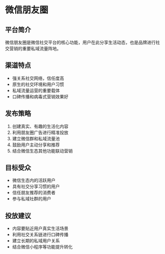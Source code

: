 # 微信朋友圈

## 平台简介
微信朋友圈是微信社交平台的核心功能，用户在此分享生活动态，也是品牌进行社交营销的重要私域流量阵地。

## 渠道特点
- 强关系社交网络，信任度高
- 原生的社交环境和用户习惯
- 私域流量运营的重要载体
- 口碑传播和病毒式营销效果好

## 发布策略
1. 创建真实、有趣的生活化内容
2. 利用朋友圈广告进行精准投放
3. 建立微信群和私域流量池
4. 鼓励用户主动分享和推荐
5. 结合微信生态其他功能联动营销

## 目标受众
- 微信生态内的活跃用户
- 具有社交分享习惯的用户
- 信任朋友推荐的消费者
- 参与私域社群的用户

## 投放建议
- 内容要贴近用户真实生活场景
- 利用社交关系链进行口碑传播
- 建立长期的私域用户关系
- 结合微信小程序等功能提升转化